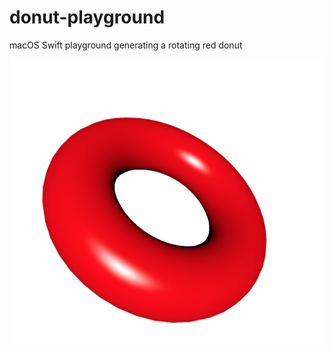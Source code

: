 # donut-playground
macOS Swift playground generating a rotating red donut

![alt text](https://raw.githubusercontent.com/nyx/donut-playground/master/red-donut.png)
